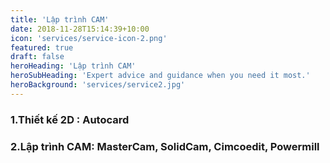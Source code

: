 ```yaml
---
title: 'Lập trình CAM'
date: 2018-11-28T15:14:39+10:00
icon: 'services/service-icon-2.png'
featured: true
draft: false
heroHeading: 'Lập trình CAM'
heroSubHeading: 'Expert advice and guidance when you need it most.'
heroBackground: 'services/service2.jpg'
---
```

### 1.Thiết kế 2D : Autocard

### 2.Lập trình CAM: MasterCam, SolidCam, Cimcoedit, Powermill